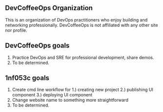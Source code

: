 ## DevCoffeeOps Organization

This is an organization of DevOps practitioners who enjoy building and networking professionally.
DevCoffeeOps is not affiliated with any other site nor profile.

## DevCoffeeOps goals

1. Practice DevOps and SRE for professional development, share demos.
2. To be determined.

## 1nf053c goals
1. Create cmd line workflow for 1.) creating new project 2.) publishing UI component 3.) deploying UI component
2. Change website name to something more straightforward
3. To be determined.
